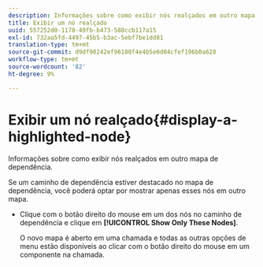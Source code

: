 ```yaml
---
description: Informações sobre como exibir nós realçados em outro mapa de dependência.
title: Exibir um nó realçado
uuid: 557252d0-1178-49fb-b473-588ccb117a15
exl-id: 732aa5fd-4497-45b5-b3ac-5ebf7be1dd81
translation-type: tm+mt
source-git-commit: d9df90242ef96188f4e4b5e6d04cfef196b0a628
workflow-type: tm+mt
source-wordcount: '82'
ht-degree: 9%

---
```


# Exibir um nó realçado{#display-a-highlighted-node}

Informações sobre como exibir nós realçados em outro mapa de dependência.

Se um caminho de dependência estiver destacado no mapa de dependência, você poderá optar por mostrar apenas esses nós em outro mapa.

* Clique com o botão direito do mouse em um dos nós no caminho de dependência e clique em **[!UICONTROL Show Only These Nodes]**.

   O novo mapa é aberto em uma chamada e todas as outras opções de menu estão disponíveis ao clicar com o botão direito do mouse em um componente na chamada.
